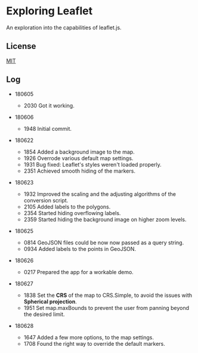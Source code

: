 # Exploring Leaflet

  An exploration into the capabilities of leaflet.js.

## License

  [MIT](https://opensource.org/licenses/MIT)

## Log

* 180605

  * 2030 Got it working.

* 180606

  * 1948 Initial commit.

* 180622

  * 1854  Added a background image to the map.
  * 1926  Overrode various default map settings.
  * 1931  Bug fixed: Leaflet's styles weren't loaded properly.
  * 2351  Achieved smooth hiding of the markers.

* 180623

  * 1932  Improved the scaling and the adjusting algorithms of the conversion script.
  * 2105  Added labels to the polygons.
  * 2354  Started hiding overflowing labels.
  * 2359  Started hiding the background image on higher zoom levels.

* 180625

  * 0814  GeoJSON files could be now now passed as a query string.
  * 0934  Added labels to the points in GeoJSON.

* 180626

  * 0217  Prepared the app for a workable demo.

* 180627

  * 1838  Set the **CRS** of the map to CRS.Simple, to avoid the issues with **Spherical projection**.
  * 1951  Set map.maxBounds to prevent the user from panning beyond the desired limit.

* 180628

  * 1647  Added a few more options, to the map settings.
  * 1708  Found the right way to override the default markers.

